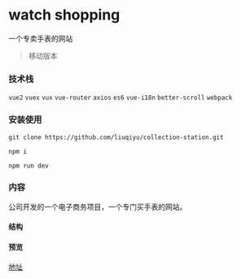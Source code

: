 # watch shopping

一个专卖手表的网站

> 移动版本

### 技术栈

`vue2` `vuex` `vux` `vue-router` `axios` `es6` `vue-i18n` `better-scroll` `webpack`

### 安装使用

```
git clone https://github.com/liuqiyu/collection-station.git

npm i 

npm run dev
```

### 内容

公司开发的一个电子商务项目，一个专门买手表的网站。


#### 结构


#### 预览
[地址](https://liuqiyu.github.io/collection-station/dist/#/home)


